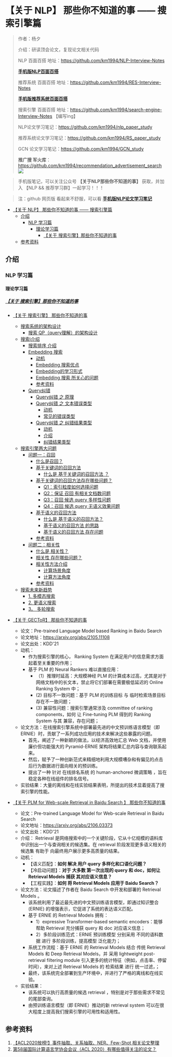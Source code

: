 # 【关于 NLP】 那些你不知道的事 —— 搜索引擎篇

> 作者：杨夕
> 
> 介绍：研读顶会论文，复现论文相关代码
> 
> NLP 百面百搭 地址：https://github.com/km1994/NLP-Interview-Notes
> 
> **[手机版NLP百面百搭](https://mp.weixin.qq.com/s?__biz=MzAxMTU5Njg4NQ==&mid=100005719&idx=3&sn=5d8e62993e5ecd4582703684c0d12e44&chksm=1bbff26d2cc87b7bf2504a8a4cafc60919d722b6e9acbcee81a626924d80f53a49301df9bd97&scene=18#wechat_redirect)**
> 
> 推荐系统 百面百搭 地址：https://github.com/km1994/RES-Interview-Notes
> 
> **[手机版推荐系统百面百搭](https://mp.weixin.qq.com/s/b_KBT6rUw09cLGRHV_EUtw)**
> 
> 搜索引擎 百面百搭 地址：https://github.com/km1994/search-engine-Interview-Notes 【编写ing】
> 
> NLP论文学习笔记：https://github.com/km1994/nlp_paper_study
> 
> 推荐系统论文学习笔记：https://github.com/km1994/RS_paper_study
> 
> GCN 论文学习笔记：https://github.com/km1994/GCN_study
> 
> **推广搜 军火库**：https://github.com/km1994/recommendation_advertisement_search
![](other_study/resource/pic/微信截图_20210301212242.png)

> 手机版笔记，可以关注公众号 **【关于NLP那些你不知道的事】** 获取，并加入 【NLP && 推荐学习群】一起学习！！！

> 注：github 网页版 看起来不舒服，可以看 **[手机版NLP论文学习笔记](https://mp.weixin.qq.com/s?__biz=MzAxMTU5Njg4NQ==&mid=100005719&idx=1&sn=14d34d70a7e7cbf9700f804cca5be2d0&chksm=1bbff26d2cc87b7b9d2ed12c8d280cd737e270cd82c8850f7ca2ee44ec8883873ff5e9904e7e&scene=18#wechat_redirect)**


- [【关于 NLP】 那些你不知道的事 —— 搜索引擎篇](#关于-nlp-那些你不知道的事--搜索引擎篇)
  - [介绍](#介绍)
    - [NLP 学习篇](#nlp-学习篇)
      - [理论学习篇](#理论学习篇)
        - [【关于 搜索引擎】那些你不知道的事](#关于-搜索引擎那些你不知道的事)
  - [参考资料](#参考资料)

## 介绍

### NLP 学习篇

#### 理论学习篇

##### [【关于 搜索引擎】那些你不知道的事](https://github.com/km1994/nlp_paper_study_search_engine)

- [【关于 搜索引擎】 那些你不知道的事](https://github.com/km1994/nlp_paper_study_search_engine/)
  - [搜索系统的架构设计](#搜索系统的架构设计)
    - [搜索 QP（query理解）的架构设计](#搜索-qpquery理解的架构设计)
  - [搜索j介绍](#搜索j介绍)
    - [搜索排序 介绍](#搜索排序-介绍)
    - [Embedding 搜索](#embedding-搜索)
      - [动机](#动机)
      - [Embedding 搜索优点](#embedding-搜索优点)
      - [Embedding的学习形式](#embedding的学习形式)
      - [Embedding 搜索 所关心的问题](#embedding-搜索-所关心的问题)
      - [参考资料](#参考资料)
    - [Query纠错](#query纠错)
      - [Query纠错 之  原理](#query纠错-之--原理)
      - [Query纠错 之 文本错误类型](#query纠错-之-文本错误类型)
        - [动机](#动机-1)
        - [常见的错误类型](#常见的错误类型)
      - [Query纠错 之 纠错结果类型](#query纠错-之-纠错结果类型)
        - [动机](#动机-2)
        - [介绍](#介绍)
        - [纠错结果类型](#纠错结果类型)
  - [搜索引擎两大问题](#搜索引擎两大问题)
    - [问题一：召回](#问题一召回)
      - [什么是召回？](#什么是召回)
      - [基于关键词的召回方法](#基于关键词的召回方法)
        - [什么是 基于关键词的召回方法 ？](#什么是-基于关键词的召回方法-)
      - [基于关键词的召回方法存在哪些问题？](#基于关键词的召回方法存在哪些问题)
        - [Q1：索引粒度如何选择问题](#q1索引粒度如何选择问题)
        - [Q2：保证 召回 有相关文档数问题](#q2保证-召回-有相关文档数问题)
        - [Q3：召回 候选 query 多样性问题](#q3召回-候选-query-多样性问题)
        - [Q4：召回 候选 query 无语义效果问题](#q4召回-候选-query-无语义效果问题)
      - [基于语义的召回方法](#基于语义的召回方法)
        - [什么是 基于语义的召回方法？](#什么是-基于语义的召回方法)
        - [基于语义的召回方法 的思路](#基于语义的召回方法-的思路)
        - [基于语义的召回方法 存在问题](#基于语义的召回方法-存在问题)
      - [参考资料](#参考资料-1)
    - [问题二：相关性](#问题二相关性)
      - [什么是 相关性？](#什么是-相关性)
      - [相关性 存在哪些问题？](#相关性-存在哪些问题)
      - [相关性方法介绍](#相关性方法介绍)
        - [计算场景角度](#计算场景角度)
        - [计算方法角度](#计算方法角度)
      - [参考资料](#参考资料-2)
  - [搜索未来新趋势](#搜索未来新趋势)
    - [1. 多模态搜索](#1-多模态搜索)
    - [2. 更语义搜索](#2-更语义搜索)
    - [3。 多轮搜索](#3-多轮搜索)

- [【关于 GECToR】 那些你不知道的事](https://github.com/km1994/nlp_paper_study_search_engine/tree/master/search_engine/PLMbasedRankingInBaiduSearch/)
  - 论文：Pre-trained Language Model based Ranking in Baidu Search
  - 论文地址：https://arxiv.org/abs/2105.11108
  - 论文出处：KDD'21
  - 动机：
    - 作为搜索引擎的核心， Ranking System 在满足用户的信息需求方面起着至关重要的作用；
    - 基于 PLM 的 Neural Rankers 难以直接应用：
      - （1）推理时延高：大规模神经 PLM 的计算成本过高，尤其是对于网络文档中的长文本，禁止将它们部署在需要极低延迟的 Online Ranking System 中；
      - (2) 目标不一致问题：基于 PLM 的训练目标 与 临时检索场景目标 存在不一致问题；
      - (3) 兼容性问题：搜索引擎通常涉及 committee of ranking components，如何 让 Fine-tuning PLM 得到的 Ranking System 与其 兼容，存在问题；
  - 论文方法：在线搜索引擎系统中部署最先进的中文预训练语言模型（即 ERNIE）时，贡献了一系列成功应用的技术来解决这些暴露的问题。
    - 首先，阐述了一种新颖的做法，以经济高效地汇总 Web 文档，并使用廉价但功能强大的 Pyramid-ERNIE 架构将结果汇总内容与查询联系起来。
    - 然后，赋予了一种创新范式来精细地利用大规模嘈杂和有偏见的点击后行为数据进行面向相关的预训练。
    - 提出了一种 针对 在线排名系统 的 human-anchored 微调策略 ，旨在稳定各种在线组件的排名信号。
  - 实验结果：大量的离线和在线实验结果表明，所提出的技术显着提高了搜索引擎的性能。

- [【关于 PLM for Web-scale Retrieval in Baidu Search 】 那些你不知道的事](https://github.com/km1994/nlp_paper_study_search_engine/tree/master/search_engine/PLMforWeb-scaleRetrievalInBaiduSearch/)
  - 论文：Pre-trained Language Model for Web-scale Retrieval in Baidu Search 
  - 论文地址：https://arxiv.org/abs/2106.03373
  - 论文出处：KDD'21
  - 介绍： Retrieval 是网络搜索中的一个关键阶段，它从十亿规模的语料库中识别出一个与查询相关的候选集。在 retrieval 阶段发现更多语义相关的候选集 有助于 向最终用户展示更多高质量的结果。
  - 动机：
    - 【语义匹配】：**如何 解决 用户 query 多样化和口语化问题？**
    - 【冷启动问题】：**对于 大多数 第一次出现的 query 和 doc，如何让 Retrieval Models 捕获 其对应语义信息？**
    - 【工程实践】：**如何 将 Retrieval Models 应用于 Baidu Search？**
  - 论文方法：论文描述了作者在 Baidu Search 中开发和部署的 Retrieval Models 。
    - 该系统利用了最近最先进的中文预训练语言模型，即通过知识整合 (ERNIE) 的增强表示，它促进了系统的表达语义匹配。
    - 基于 ERNIE 的 Retrieval Models 拥有：
      - 1）expressive Transformer-based semantic encoders：能够 帮助 Retrieval 充分捕获 query 和 doc 对应语义信息；
      - 2）多阶段训练范式：ERNIE 预训练模型 分别采用 不同的语料数据 进行 多阶段训练，提高模型 泛化能力；
    - 系统工作流程：基于 ERNIE 的 Retrieval Models 结合 传统 Retrieval Models 和 Deep Retrieval Models，并 采用  lightweight post-retrieval filtering module 引入更多的统计特征（例如，点击率、停留时间），来对上述 Retrieval Models 的 检索结果 进行 统一过滤，；
    - 最终，该系统完全部署到生产环境中，并进行了严格的离线和在线实验。
  - 实验结果：
    - 该系统可以执行高质量的候选 retrieval ，特别是对于那些需求不常见的尾部查询。
    - 由预训练语言模型（即 ERNIE）推动的新 retrieval system 可以在很大程度上提高我们搜索引擎的可用性和适用性。


## 参考资料

1. [【ACL2020放榜!】事件抽取、关系抽取、NER、Few-Shot 相关论文整理](https://www.pianshen.com/article/14251297031/)
2. [第58届国际计算语言学协会会议（ACL 2020）有哪些值得关注的论文？](https://www.zhihu.com/question/385259014)

